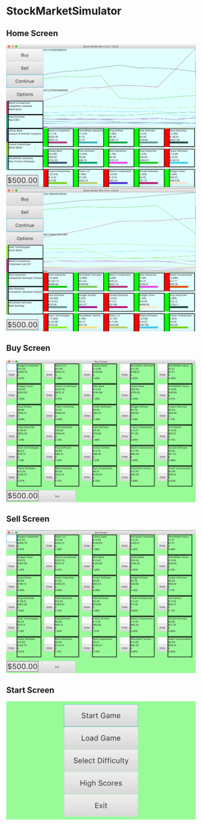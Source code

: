 # StockMarketSimulator

## Home Screen
![](GUIScreenshots/HomeScreen.png)
![](GUIScreenshots/HomeScreen2.png)

## Buy Screen
![](GUIScreenshots/BuyScreen.png)

## Sell Screen
![](GUIScreenshots/SellScreen.png)

## Start Screen
![](GUIScreenshots/StartScreen.png)

